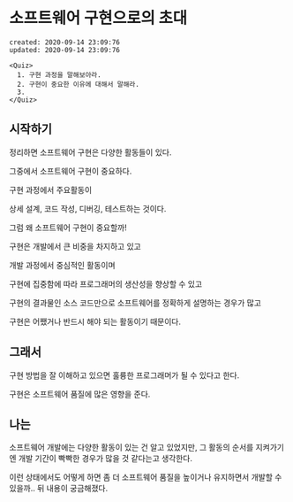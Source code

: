 # 소프트웨어 구현으로의 초대

```text
created: 2020-09-14 23:09:76
updated: 2020-09-14 23:09:76
```

```text
<Quiz>
  1. 구현 과정을 말해보아라.
  2. 구현이 중요한 이유에 대해서 말해라.
  3. 
</Quiz>
```

## 시작하기

정리하면 소프트웨어 구현은 다양한 활동들이 있다.

그중에서 소프트웨어 구현이 중요하다.

구현 과정에서 주요활동이

상세 설계, 코드 작성, 디버깅, 테스트하는 것이다.

그럼 왜 소프트웨어 구현이 중요할까!

구현은 개발에서 큰 비중을 차지하고 있고

개발 과정에서 중심적인 활동이며

구현에 집중함에 따라 프로그래머의 생산성을 향상할 수 있고

구현의 결과물인 소스 코드만으로 소프트웨어를 정확하게 설명하는 경우가 많고

구현은 어쨌거나 반드시 해야 되는 활동이기 때문이다.

## 그래서

구현 방법을 잘 이해하고 있으면 훌륭한 프로그래머가 될 수 있다고 한다.

구현은 소프트웨어 품질에 많은 영향을 준다.

## 나는

소프트웨어 개발에는 다양한 활동이 있는 건 알고 있었지만, 그 활동의 순서를 지켜가기엔 개발 기간이 빡빡한 경우가 많을 것 같다는고 생각한다.

이런 상태에서도 어떻게 하면 좀 더 소프트웨어 품질을 높이거나 유지하면서 개발할 수 있을까.. 뒤 내용이 궁금해졌다.
